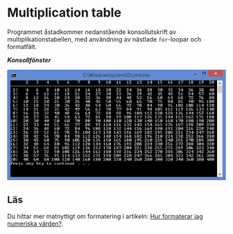 # Multiplication table

Programmet åstadkommer nedanstående konsollutskrift av multiplikationstabellen, med användning av nästlade ```for```-loopar och formatfält.

___Konsollfönster___


![Screenshot](consoleMultiTable.png)

## Läs

Du hittar mer matnyttigt om formatering i artikeln: [Hur formaterar jag numeriska värden?](https://github.com/1dv024/kursinnehall/blob/master/resurser/hur-formaterar-jag-numeriska-varden.pdf "Vad är en metod?").